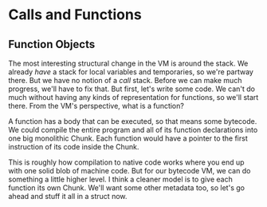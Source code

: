 # Calls and Functions

## Function Objects

The most interesting structural change in the VM is around the stack. We already *have* a stack for local variables and 
temporaries, so we're partway there. But we have no notion of a *call* stack. Before we can make much progress, we'll 
have to fix that. But first, let's write some code. We can't do much without having any kinds of representation for 
functions, so we'll start there. From the VM's perspective, what is a function?

A function has a body that can be executed, so that means some bytecode. We could compile the entire program and all of 
its function declarations into one big monolithic Chunk. Each function would have a pointer to the first instruction of
its code inside the Chunk.

This is roughly how compilation to native code works where you end up with one solid blob of machine code. But for our 
bytecode VM, we can do something a little higher level. I think a cleaner model is to give each function its own Chunk.
We'll want some other metadata too, so let's go ahead and stuff it all in a struct now.

